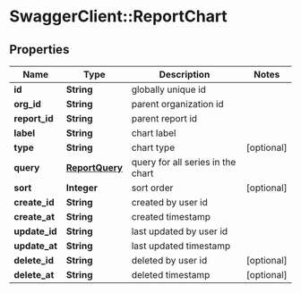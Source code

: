 # SwaggerClient::ReportChart

## Properties
Name | Type | Description | Notes
------------ | ------------- | ------------- | -------------
**id** | **String** | globally unique id | 
**org_id** | **String** | parent organization id | 
**report_id** | **String** | parent report id | 
**label** | **String** | chart label | 
**type** | **String** | chart type | [optional] 
**query** | [**ReportQuery**](ReportQuery.md) | query for all series in the chart | 
**sort** | **Integer** | sort order | [optional] 
**create_id** | **String** | created by user id | 
**create_at** | **String** | created timestamp | 
**update_id** | **String** | last updated by user id | 
**update_at** | **String** | last updated timestamp | 
**delete_id** | **String** | deleted by user id | [optional] 
**delete_at** | **String** | deleted timestamp | [optional] 


